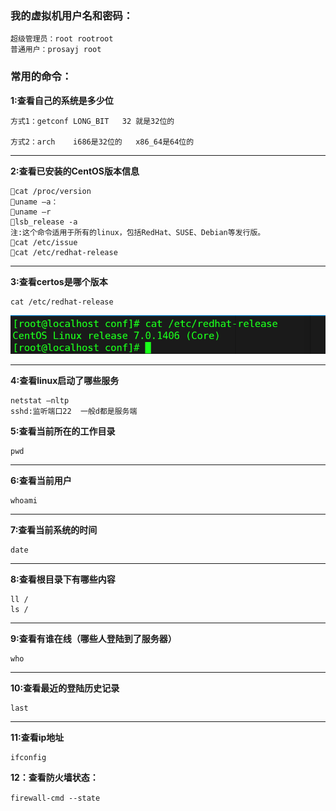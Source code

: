### 我的虚拟机用户名和密码：
    超级管理员：root rootroot
    普通用户：prosayj root

### 常用的命令：

**1:查看自己的系统是多少位**

    方式1：getconf LONG_BIT   32 就是32位的

    方式2：arch    i686是32位的   x86_64是64位的

---
**2:查看已安装的CentOS版本信息**

    cat /proc/version
    uname –a：
    uname –r
    lsb_release -a
    注:这个命令适用于所有的linux，包括RedHat、SUSE、Debian等发行版。
    cat /etc/issue
    cat /etc/redhat-release

---
**3:查看certos是哪个版本**

    cat /etc/redhat-release
<img src="./pic/01.png" width = "700">


---
**4:查看linux启动了哪些服务**

    netstat –nltp
    sshd:监听端口22  一般d都是服务端


**5:查看当前所在的工作目录**

    pwd

-------
**6:查看当前用户**

    whoami

---
**7:查看当前系统的时间**

    date

---
**8:查看根目录下有哪些内容**

    ll /
    ls /

---
**9:查看有谁在线（哪些人登陆到了服务器）**

    who

---
**10:查看最近的登陆历史记录**

    last

---
**11:查看ip地址**

    ifconfig

**12：查看防火墙状态：**

```firewall-cmd --state```